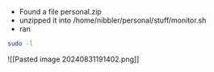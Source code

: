 - Found a file personal.zip
- unzipped it into /home/nibbler/personal/stuff/monitor.sh
- ran
```bash
sudo -l
```
![[Pasted image 20240831191402.png]]

